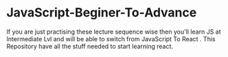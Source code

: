 # JavaScript-Beginer-To-Advance
If you are just practising these lecture sequence wise then you'll  learn JS at Intermediate Lvl and will be able to switch from JavaScript To React . This Repository have all the stuff needed to start learning react.
